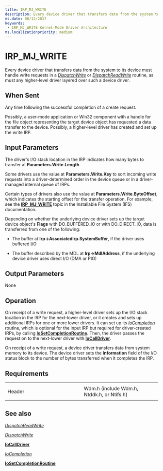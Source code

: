```yaml
---
title: IRP_MJ_WRITE
description: Every device driver that transfers data from the system to its device must handle write requests in a DispatchWrite or DispatchReadWrite routine, as must any higher-level driver layered over such a device driver.
ms.date: 08/12/2017
keywords:
 - IRP_MJ_WRITE Kernel-Mode Driver Architecture
ms.localizationpriority: medium
---
```


# IRP\_MJ\_WRITE


Every device driver that transfers data from the system to its device must handle write requests in a [*DispatchWrite*](./dispatchread--dispatchwrite--and-dispatchreadwrite-routines.md) or [*DispatchReadWrite*](./dispatchread--dispatchwrite--and-dispatchreadwrite-routines.md) routine, as must any higher-level driver layered over such a device driver.

When Sent
---------

Any time following the successful completion of a create request.

Possibly, a user-mode application or Win32 component with a handle for the file object representing the target device object has requested a data transfer to the device. Possibly, a higher-level driver has created and set up the write IRP.

## Input Parameters


The driver's I/O stack location in the IRP indicates how many bytes to transfer at **Parameters.Write.Length**.

Some drivers use the value at **Parameters.Write.Key** to sort incoming write requests into a driver-determined order in the device queue or in a driver-managed internal queue of IRPs.

Certain types of drivers also use the value at **Parameters.Write.ByteOffset**, which indicates the starting offset for the transfer operation. For example, see the [**IRP\_MJ\_WRITE**](../ifs/irp-mj-write.md) topic in the Installable File System (IFS) documentation.

Depending on whether the underlying device driver sets up the target device object's **Flags** with DO\_BUFFERED\_IO or with DO\_DIRECT\_IO, data is transferred from one of the following:

-   The buffer at **Irp-&gt;AssociatedIrp.SystemBuffer**, if the driver uses buffered I/O

-   The buffer described by the MDL at **Irp-&gt;MdlAddress**, if the underlying device driver uses direct I/O (DMA or PIO)

## Output Parameters


None

Operation
---------

On receipt of a write request, a higher-level driver sets up the I/O stack location in the IRP for the next-lower driver, or it creates and sets up additional IRPs for one or more lower drivers. It can set up its [*IoCompletion*](/windows-hardware/drivers/ddi/wdm/nc-wdm-io_completion_routine) routine, which is optional for the input IRP but required for driver-created IRPs, by calling [**IoSetCompletionRoutine**](/windows-hardware/drivers/ddi/wdm/nf-wdm-iosetcompletionroutine). Then, the driver passes the request on to the next-lower driver with [**IoCallDriver**](/windows-hardware/drivers/ddi/wdm/nf-wdm-iocalldriver).

On receipt of a write request, a device driver transfers data from system memory to its device. The device driver sets the **Information** field of the I/O status block to the number of bytes transferred when it completes the IRP.

Requirements
------------

<table>
<colgroup>
<col width="50%" />
<col width="50%" />
</colgroup>
<tbody>
<tr class="odd">
<td><p>Header</p></td>
<td>Wdm.h (include Wdm.h, Ntddk.h, or Ntifs.h)</td>
</tr>
</tbody>
</table>

## See also


[*DispatchReadWrite*](/windows-hardware/drivers/ddi/wdm/nc-wdm-driver_dispatch)

[*DispatchWrite*](/windows-hardware/drivers/ddi/wdm/nc-wdm-driver_dispatch)

[**IoCallDriver**](/windows-hardware/drivers/ddi/wdm/nf-wdm-iocalldriver)

[*IoCompletion*](/windows-hardware/drivers/ddi/wdm/nc-wdm-io_completion_routine)

[**IoSetCompletionRoutine**](/windows-hardware/drivers/ddi/wdm/nf-wdm-iosetcompletionroutine)

 

